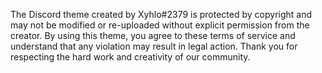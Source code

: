 The Discord theme created by Xyhlo#2379 is protected by copyright and may not be modified or re-uploaded without explicit permission from the creator. By using this theme, you agree to these terms of service and understand that any violation may result in legal action. Thank you for respecting the hard work and creativity of our community.
